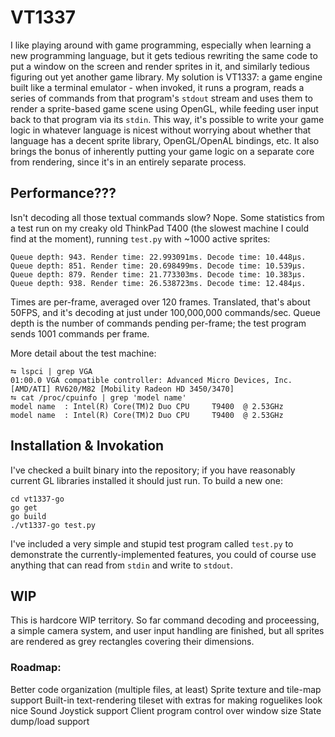 # VT1337

I like playing around with game programming, especially when learning a new programming language, but it gets tedious rewriting the same code to put a window on the screen and render sprites in it, and similarly tedious figuring out yet another game library. My solution is VT1337: a game engine built like a terminal emulator - when invoked, it runs a program, reads a series of commands from that program's `stdout` stream and uses them to render a sprite-based game scene using OpenGL, while feeding user input back to that program via its `stdin`. This way, it's possible to write your game logic in whatever language is nicest without worrying about whether that language has a decent sprite library, OpenGL/OpenAL bindings, etc. It also brings the bonus of inherently putting your game logic on a separate core from rendering, since it's in an entirely separate process.

## Performance??? 

Isn't decoding all those textual commands slow? Nope. Some statistics from a test run on my creaky old ThinkPad T400 (the slowest machine I could find at the moment), running `test.py` with ~1000 active sprites:

```
Queue depth: 943. Render time: 22.993091ms. Decode time: 10.448µs.
Queue depth: 851. Render time: 20.698499ms. Decode time: 10.539µs.
Queue depth: 879. Render time: 21.773303ms. Decode time: 10.383µs.
Queue depth: 938. Render time: 26.538723ms. Decode time: 12.484µs.
```

Times are per-frame, averaged over 120 frames. Translated, that's about 50FPS, and it's decoding at just under 100,000,000 commands/sec. Queue depth is the number of commands pending per-frame; the test program sends 1001 commands per frame.

More detail about the test machine:
```
⮀ lspci | grep VGA
01:00.0 VGA compatible controller: Advanced Micro Devices, Inc. [AMD/ATI] RV620/M82 [Mobility Radeon HD 3450/3470]
⮀ cat /proc/cpuinfo | grep 'model name'
model name	: Intel(R) Core(TM)2 Duo CPU     T9400  @ 2.53GHz
model name	: Intel(R) Core(TM)2 Duo CPU     T9400  @ 2.53GHz
```

## Installation & Invokation

I've checked a built binary into the repository; if you have reasonably current GL libraries installed it should just run. To build a new one:

```
cd vt1337-go
go get
go build
./vt1337-go test.py
```

I've included a very simple and stupid test program called `test.py` to demonstrate the currently-implemented features, you could of course use anything that can read from `stdin` and write to `stdout`.

## WIP

This is hardcore WIP territory. So far command decoding and proceessing, a simple camera system, and user input handling are finished, but all sprites are rendered as grey rectangles covering their dimensions.

### Roadmap:

Better code organization (multiple files, at least)
Sprite texture and tile-map support
Built-in text-rendering tileset with extras for making roguelikes look nice
Sound
Joystick support
Client program control over window size
State dump/load support

